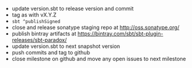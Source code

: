 * update version.sbt to release version and commit
* tag as with vX.Y.Z
* `sbt ^publishSigned`
* close and release sonatype staging repo at http://oss.sonatype.org/
* publish bintray artifacts at https://bintray.com/sbt/sbt-plugin-releases/sbt-paradox/
* update version.sbt to next snapshot version
* push commits and tag to github
* close milestone on github and move any open issues to next milestone
